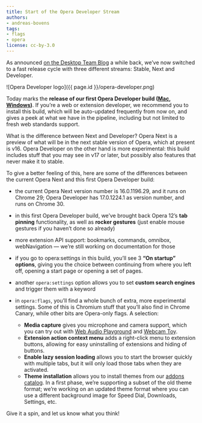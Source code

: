 ```yaml
---
title: Start of the Opera Developer Stream
authors:
- andreas-bovens
tags:
- flags
- opera
license: cc-by-3.0
---
```


As announced [on the Desktop Team Blog](http://my.opera.com/desktopteam/blog/opera-features-and-release-cycle) a while back, we’ve now switched to a fast release cycle with three different streams: Stable, Next and Developer.

![Opera Developer logo]({{ page.id }}/opera-developer.png)

Today marks the **release of our first Opera Developer build ([Mac](http://www.opera.com/download/get/?partner=www&opsys=MacOS&product=Opera%20Developer), [Windows](http://www.opera.com/download/get/?partner=www&opsys=Windows&product=Opera%20Developer))**. If you’re a web or extension developer, we recommend you to install this build, which will be auto-updated frequently from now on, and gives a peek at what we have in the pipeline, including but not limited to fresh web standards support.

What is the difference between Next and Developer? Opera Next is a preview of what will be in the next stable version of Opera, which at present is v16. Opera Developer on the other hand is more experimental: this build includes stuff that you may see in v17 or later, but possibly also features that never make it to stable.

To give a better feeling of this, here are some of the differences between the current Opera Next and this first Opera Developer build:

* the current Opera Next version number is 16.0.1196.29, and it runs on Chrome 29; Opera Developer has 17.0.1224.1 as version number, and runs on Chrome 30.
* in this first Opera Developer build, we’ve brought back Opera 12’s **tab pinning** functionality, as well as **rocker gestures** (just enable mouse gestures if you haven’t done so already)
* more extension API support: bookmarks, commands, omnibox, webNavigation — we’re still working on documentation for those
* if you go to opera:settings in this build, you’ll see 3 **“On startup” options**, giving you the choice between continuing from where you left off, opening a start page or opening a set of pages.
* another `opera:settings` option allows you to set **custom search engines** and trigger them with a keyword
* in `opera:flags`, you’ll find a whole bunch of extra, more experimental settings. Some of this is Chromium stuff that you’ll also find in Chrome Canary, while other bits are Opera-only flags. A selection:

    * **Media capture** gives you microphone and camera support, which you can try out with [Web Audio Playground](http://webaudioplayground.appspot.com) and [Webcam Toy](http://webcamtoy.com).
    * **Extension action context menu** adds a right-click menu to extension buttons, allowing for easy uninstalling of extensions and hiding of buttons.
    * **Enable lazy session loading** allows you to start the browser quickly with multiple tabs, but it will only load those tabs when they are activated.
    * **Theme installation** allows you to install themes from our [addons catalog](https://addons.opera.com/themes/). In a first phase, we’re supporting a subset of the old theme format; we’re working on an updated theme format where you can use a different background image for Speed Dial, Downloads, Settings, etc.

Give it a spin, and let us know what you think!
